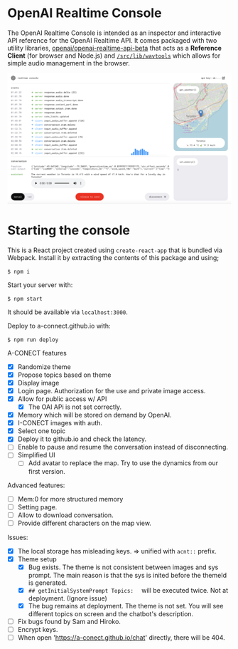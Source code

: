 # OpenAI Realtime Console

The OpenAI Realtime Console is intended as an inspector and interactive API reference
for the OpenAI Realtime API. It comes packaged with two utility libraries,
[openai/openai-realtime-api-beta](https://github.com/openai/openai-realtime-api-beta)
that acts as a **Reference Client** (for browser and Node.js) and
[`/src/lib/wavtools`](./src/lib/wavtools) which allows for simple audio
management in the browser.

<img src="/readme/realtime-console-demo.png" width="800" />

# Starting the console

This is a React project created using `create-react-app` that is bundled via Webpack.
Install it by extracting the contents of this package and using;

```shell
$ npm i
```

Start your server with:

```shell
$ npm start
```

It should be available via `localhost:3000`.

Deploy to a-connect.github.io with:

```shell
$ npm run deploy
```


A-CONECT features
+ [x] Randomize theme
+ [x] Propose topics based on theme
+ [x] Display image
+ [x] Login page. Authorization for the use and private image access.
+ [X] Allow for public access w/ API
  + [X] The OAI APi is not set correctly. 
+ [x] Memory which will be stored on demand by OpenAI.
+ [x] I-CONECT images with auth.
+ [x] Select one topic
+ [x] Deploy it to github.io and check the latency.
+ [ ] Enable to pause and resume the conversation instead of disconnecting.
+ [ ] Simplified UI
  + [ ] Add avatar to replace the map. Try to use the dynamics from our first version.

Advanced features:
+ [ ] Mem:0 for more structured memory
+ [ ] Setting page. 
+ [ ] Allow to download conversation.
+ [ ] Provide different characters on the map view.

Issues:
+ [x] The local storage has misleading keys. => unified with `acnt::` prefix.
+ [x] Theme setup
  + [x] Bug exists. The theme is not consistent between images and sys prompt. The main reason is that the sys is inited before the themeId is generated.
  + [x] `## getInitialSystemPrompt Topics:  ` will be executed twice. Not at deployment. (Ignore issue)
  + [x] The bug remains at deployment. The theme is not set. You will see different topics on screen and the chatbot's description.
+ [ ] Fix bugs found by Sam and Hiroko.
+ [ ] Encrypt keys.
+ [ ] When open 'https://a-conect.github.io/chat' directly, there will be 404.
